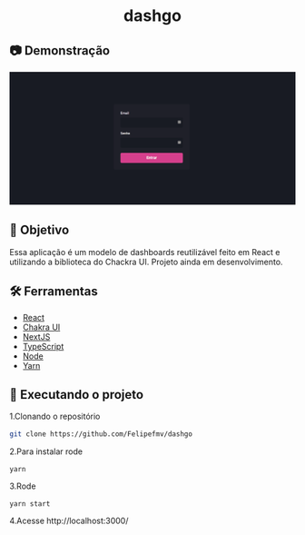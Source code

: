 <div align="center">
	<h1>dashgo</h1>
</div>

## :camera: Demonstração

<p align="center">
	<img src="github/animaçãoDashgo.gif"/>
</p> 

## :dart: Objetivo

Essa aplicação é um modelo de dashboards reutilizável feito em React e utilizando a biblioteca do Chackra UI.
Projeto ainda em desenvolvimento.

## :hammer_and_wrench: Ferramentas

- [React](https://pt-br.reactjs.org/)
- [Chakra UI](https://chakra-ui.com/)
- [NextJS](https://nextjs.org/)
- [TypeScript](https://www.typescriptlang.org/)
- [Node](https://nodejs.org/)
- [Yarn](https://yarnpkg.com/)

## :rocket: Executando o projeto

1.Clonando o repositório

```bash
git clone https://github.com/Felipefmv/dashgo
```

2.Para instalar rode

```
yarn
```

3.Rode

```
yarn start
```

4.Acesse http://localhost:3000/

